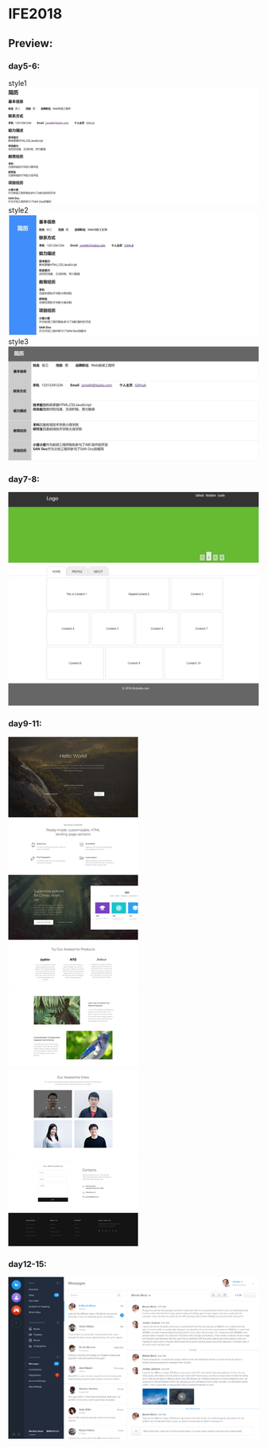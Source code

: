 # IFE2018
## Preview:

### day5-6:
style1
![image](https://github.com/ZHQStark/IFE2018/blob/master/img/style1.jpg)
style2
![image](https://github.com/ZHQStark/IFE2018/blob/master/img/style2.jpg)
style3
![image](https://github.com/ZHQStark/IFE2018/blob/master/img/style3.jpg)

### day7-8:
![image](https://github.com/ZHQStark/IFE2018/blob/master/img/day7-8.png)

### day9-11:
![image](https://github.com/ZHQStark/IFE2018/blob/master/img/day9-11.jpg)

### day12-15:
![image](https://github.com/ZHQStark/IFE2018/blob/master/img/day12-15.jpg)
